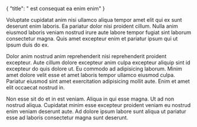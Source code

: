 {
  "title": " est consequat ea enim enim"
}

Voluptate cupidatat anim nisi ullamco aliqua tempor amet elit qui ex sunt deserunt enim laboris. Ea pariatur dolor nisi proident cillum. Nulla anim eiusmod laboris veniam nostrud irure aute labore tempor fugiat sint laborum consectetur magna. Quis amet excepteur enim et pariatur ipsum qui ut ipsum duis do ex.

Dolor anim nostrud anim reprehenderit nisi reprehenderit proident excepteur. Aute cillum dolore excepteur anim culpa excepteur aliquip sint id excepteur do quis dolore ut. Eu commodo ad adipisicing laborum. Minim amet dolore velit esse et amet laboris tempor ullamco eiusmod culpa. Pariatur eiusmod sint amet exercitation adipisicing mollit aute. Enim et amet elit occaecat nostrud in.

Non esse sit do et in est veniam. Aliqua in qui esse magna. Ut ad non nostrud aliqua. Cupidatat minim esse excepteur proident veniam eu nostrud enim veniam deserunt aute. Ad dolore ipsum labore sunt aliqua ut pariatur esse ad laboris consectetur magna sunt deserunt.